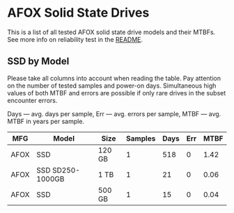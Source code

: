 AFOX Solid State Drives
=======================

This is a list of all tested AFOX solid state drive models and their MTBFs. See
more info on reliability test in the [README](https://github.com/linuxhw/SMART).

SSD by Model
------------

Please take all columns into account when reading the table. Pay attention on the
number of tested samples and power-on days. Simultaneous high values of both MTBF
and errors are possible if only rare drives in the subset encounter errors.

Days — avg. days per sample,
Err  — avg. errors per sample,
MTBF — avg. MTBF in years per sample.

| MFG       | Model              | Size   | Samples | Days  | Err   | MTBF |
|-----------|--------------------|--------|---------|-------|-------|------|
| AFOX      | SSD                | 120 GB | 1       | 518   | 0     | 1.42   |
| AFOX      | SSD SD250-1000GB   | 1 TB   | 1       | 21    | 0     | 0.06   |
| AFOX      | SSD                | 500 GB | 1       | 15    | 0     | 0.04   |

